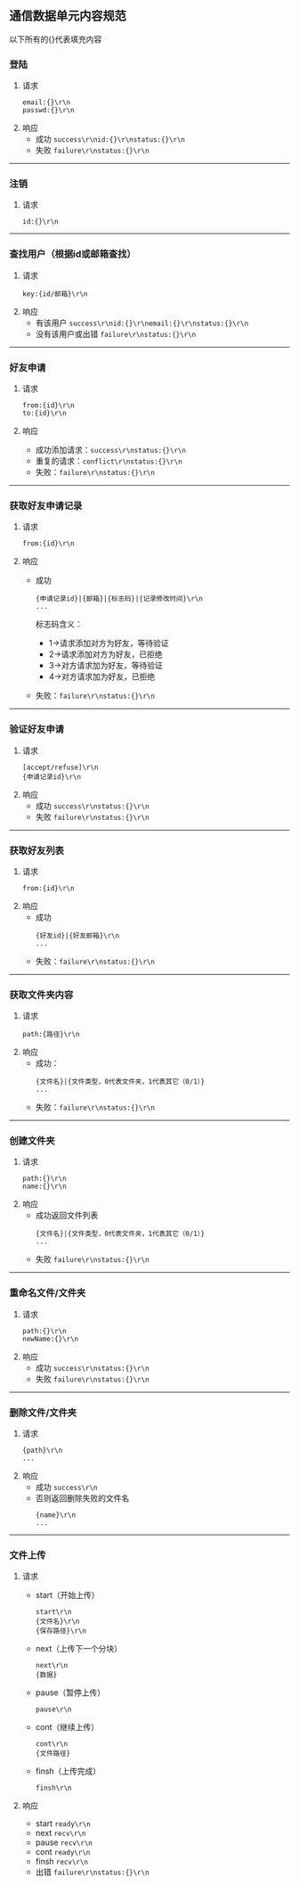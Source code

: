 ## 通信数据单元内容规范
以下所有的{}代表填充内容

### 登陆
1. 请求
    ```
    email:{}\r\n
    passwd:{}\r\n
    ```
2. 响应
    * 成功  `success\r\nid:{}\r\nstatus:{}\r\n` 
    * 失败  `failure\r\nstatus:{}\r\n`

---

### 注销
1. 请求
	```
	id:{}\r\n	
	```

---

### 查找用户（根据id或邮箱查找）
1. 请求
    ```
    key:{id/邮箱}\r\n
    ```
2. 响应
    * 有该用户 `success\r\nid:{}\r\nemail:{}\r\nstatus:{}\r\n` 
    * 没有该用户或出错 `failure\r\nstatus:{}\r\n`

---

### 好友申请
1. 请求
    ```
    from:{id}\r\n
    to:{id}\r\n
    ```

2. 响应
    * 成功添加请求：`success\r\nstatus:{}\r\n`
    * 重复的请求：`conflict\r\nstatus:{}\r\n`
    * 失败：`failure\r\nstatus:{}\r\n`

---

### 获取好友申请记录
1. 请求
    ```
    from:{id}\r\n
    ```

2. 响应
    * 成功
        ```
        {申请记录id}|{邮箱}|{标志码}|{记录修改时间}\r\n
        ...
        ```
        标志码含义：
        * 1->请求添加对方为好友，等待验证
        * 2->请求添加对方为好友，已拒绝
        * 3->对方请求加为好友，等待验证
        * 4->对方请求加为好友，已拒绝

    * 失败：`failure\r\nstatus:{}\r\n`

---

### 验证好友申请
1. 请求
    ```
    [accept/refuse]\r\n
    {申请记录id}\r\n
    ```
2. 响应
    * 成功 `success\r\nstatus:{}\r\n`
    * 失败 `failure\r\nstatus:{}\r\n`

---

### 获取好友列表
1. 请求
    ```
    from:{id}\r\n
    ```
2. 响应
    * 成功
        ```
        {好友id}|{好友邮箱}\r\n
        ...
        ```
    * 失败：`failure\r\nstatus:{}\r\n`

---

### 获取文件夹内容
1. 请求
    ```
    path:{路径}\r\n
    ```
2. 响应
    * 成功：
        ```
        {文件名}|{文件类型，0代表文件夹，1代表其它（0/1）}
        ...
        ```
    * 失败：`failure\r\nstatus:{}\r\n`

---

### 创建文件夹
1. 请求
    ```
    path:{}\r\n
    name:{}\r\n
    ```
2. 响应
    * 成功返回文件列表
        ```
        {文件名}|{文件类型，0代表文件夹，1代表其它（0/1）}
        ...
        ```
    * 失败 `failure\r\nstatus:{}\r\n`

---

### 重命名文件/文件夹
1. 请求
    ```
    path:{}\r\n
    newName:{}\r\n
    ```
2. 响应
    * 成功 `success\r\nstatus:{}\r\n`
    * 失败 `failure\r\nstatus:{}\r\n`

---

### 删除文件/文件夹
1. 请求
    ```
    {path}\r\n
    ...
    ```
2. 响应
    * 成功 `success\r\n`
    * 否则返回删除失败的文件名
        ```
        {name}\r\n
        ...
        ```

---

### 文件上传
1. 请求
    * start（开始上传）
        ```
        start\r\n
        {文件名}\r\n
        {保存路径}\r\n
        ```
    * next（上传下一个分块）
        ```
        next\r\n
        {数据}
        ```
    * pause（暂停上传）
        ```
        pause\r\n
        ```
    * cont（继续上传）
        ```
        cont\r\n
        {文件路径}
        ```
    * finsh（上传完成）
        ```
        finsh\r\n
        ```

2. 响应
    * start `ready\r\n`
    * next `recv\r\n`
    * pause `recv\r\n`
    * cont `ready\r\n`
    * finsh `recv\r\n`
    * 出错 `failure\r\nstatus:{}\r\n`